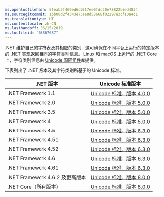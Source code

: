 ```yaml
---
ms.openlocfilehash: 5feab3f469ed6d7017ee0fdc20e78822b5ed4834
ms.sourcegitcommit: 1bb00d2f4343e73ae8d58668f02297a3cf10a4c1
ms.translationtype: HT
ms.contentlocale: zh-CN
ms.lasthandoff: 06/15/2019
ms.locfileid: "63867687"
---
```

 .NET 维护自己的字符表及其相应的类别，这可确保在不同平台上运行的特定版本的 .NET 实现返回相同的字符类别信息。 Linux 和 macOS 上运行的 .NET Core 上，字符类别信息由 [Unicode 国际组件](http://site.icu-project.org/)库提供。
 
 下表列出了 .NET 版本及其字符类别所基于的 Unicode 标准。   
  
|.NET 版本|Unicode 标准版本|  
|----------------------------|-------------------------------------|  
|.NET Framework 1.1|[Unicode 标准，版本 4.0.0](https://www.unicode.org/versions/Unicode4.0.0/)|  
|.NET Framework 2.0|[Unicode 标准，版本 5.0.0](https://www.unicode.org/versions/Unicode5.0.0)|  
|.NET Framework 3.5|[Unicode 标准，版本 5.0.0](https://www.unicode.org/versions/Unicode5.0.0)|  
|.NET Framework 4|[Unicode 标准，版本 5.0.0](https://www.unicode.org/versions/Unicode5.0.0)|  
|.NET Framework 4.5|[Unicode 标准，版本 6.3.0](https://www.unicode.org/versions/Unicode6.3.0/)|  
|.NET Framework 4.51|[Unicode 标准，版本 6.3.0](https://www.unicode.org/versions/Unicode6.3.0/)|  
|.NET Framework 4.52|[Unicode 标准，版本 6.3.0](https://www.unicode.org/versions/Unicode6.3.0/)|  
|.NET Framework 4.6|[Unicode 标准，版本 6.3.0](https://www.unicode.org/versions/Unicode6.3.0/)|  
|.NET Framework 4.61|[Unicode 标准，版本 6.3.0](https://www.unicode.org/versions/Unicode6.3.0/)|  
|.NET Framework 4.6.2 及更高版本|[Unicode 标准，版本 8.0.0](https://www.unicode.org/versions/Unicode8.0.0/)|  
|.NET Core（所有版本）|[Unicode 标准，版本 8.0.0](https://www.unicode.org/versions/Unicode8.0.0/)|
  
